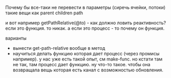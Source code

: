 Почему бы все-таки не перевести в параметры (сиречь ячейки, потоки)
такие вещи как
parent
children
path

и вот например getPathRelative(@to) - как должно ловить реактивность?
если это функция. то никак. а если это процесс - то почему он функция.

варианты
- вынести get-path-relative вообще в метод
- научиться делать функцию которая дает процесс (через промисы например).
у нас уже есть такой опыт, см make-func.
но кстати там не так, там процесс дает функцию.
ну что-то такое. чтобы она возвращала вещь которая есть канал с возможностью обновления.